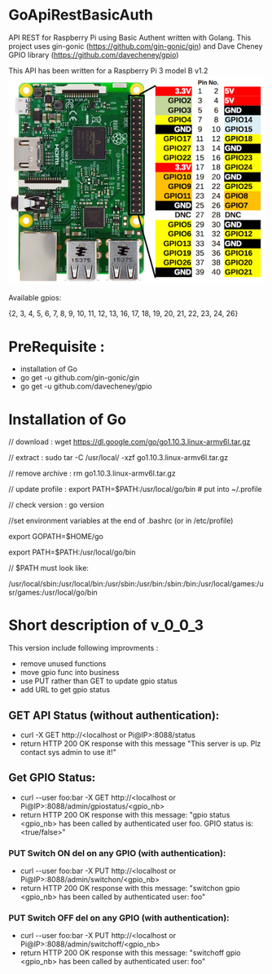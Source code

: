 # GoApiRestBasicAuth
API REST for Raspberry Pi using Basic Authent written with Golang. 
This project uses gin-gonic (https://github.com/gin-gonic/gin) and Dave Cheney GPIO library (https://github.com/davecheney/gpio)

This API has been written for a Raspberry Pi 3 model B v1.2
![RPI3 GPIO](pictures/RPi3-GPIO.jpg)

Available gpios:

{2, 3, 4, 5, 6, 7, 8, 9, 10, 11, 12, 13, 16, 17, 18, 19, 20, 21, 22, 23, 24, 26}

# PreRequisite :
* installation of Go
* go get -u github.com/gin-gonic/gin
* go get -u github.com/davecheney/gpio

# Installation of Go

// download : wget https://dl.google.com/go/go1.10.3.linux-armv6l.tar.gz

// extract : sudo tar -C /usr/local/ -xzf go1.10.3.linux-armv6l.tar.gz

// remove archive : rm go1.10.3.linux-armv6l.tar.gz

// update profile : export PATH=$PATH:/usr/local/go/bin # put into ~/.profile

// check version : go version

//set environment variables at the end of .bashrc (or in /etc/profile)

export GOPATH=$HOME/go

export PATH=$PATH:/usr/local/go/bin

// $PATH must look like:

/usr/local/sbin:/usr/local/bin:/usr/sbin:/usr/bin:/sbin:/bin:/usr/local/games:/usr/games:/usr/local/go/bin

# Short description of v_0_0_3
This version include following improvments :
* remove unused functions
* move gpio func into business
* use PUT rather than GET to update gpio status
* add URL to get gpio status

## GET API Status (without authentication):
* curl -X GET http://<localhost or Pi@IP>:8088/status
* return HTTP 200 OK response with this message "This server is up. Plz contact sys admin to use it!"

## Get GPIO Status:
* curl --user foo:bar -X GET http://<localhost or Pi@IP>:8088/admin/gpiostatus/<gpio_nb>
* return HTTP 200 OK response with this message: "gpio status <gpio_nb> has been called by authenticated user foo. GPIO status is: <true/false>"

### PUT Switch ON del on any GPIO (with authentication):
* curl --user foo:bar -X PUT http://<localhost or Pi@IP>:8088/admin/switchon/<gpio_nb>
* return HTTP 200 OK response with this message: "switchon gpio <gpio_nb> has been called by authenticated user: foo"

### PUT Switch OFF del on any GPIO (with authentication):
* curl --user foo:bar -X PUT http://<localhost or Pi@IP>:8088/admin/switchoff/<gpio_nb>
* return HTTP 200 OK response with this message: "switchoff gpio <gpio_nb> has been called by authenticated user: foo"
